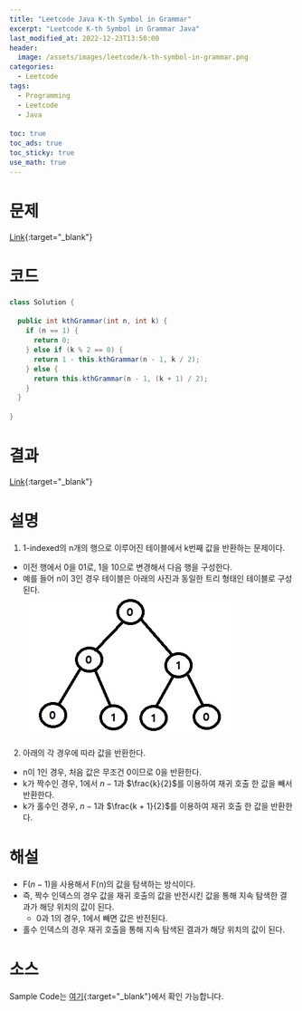 ```yaml
---
title: "Leetcode Java K-th Symbol in Grammar"
excerpt: "Leetcode K-th Symbol in Grammar Java"
last_modified_at: 2022-12-23T13:50:00
header:
  image: /assets/images/leetcode/k-th-symbol-in-grammar.png
categories:
  - Leetcode
tags:
  - Programming
  - Leetcode
  - Java

toc: true
toc_ads: true
toc_sticky: true
use_math: true
---
```

# 문제
[Link](https://leetcode.com/problems/k-th-symbol-in-grammar){:target="_blank"}

# 코드
```java
class Solution {

  public int kthGrammar(int n, int k) {
    if (n == 1) {
      return 0;
    } else if (k % 2 == 0) {
      return 1 - this.kthGrammar(n - 1, k / 2);
    } else {
      return this.kthGrammar(n - 1, (k + 1) / 2);
    }
  }

}
```

# 결과
[Link](https://leetcode.com/problems/k-th-symbol-in-grammar/submissions/864042701/){:target="_blank"}

# 설명
1. 1-indexed의 n개의 행으로 이루어진 테이블에서 k번째 값을 반환하는 문제이다.
- 이전 행에서 0을 01로, 1을 10으로 변경해서 다음 행을 구성한다.
- 예를 들어 n이 3인 경우 테이블은 아래의 사진과 동일한 트리 형태인 테이블로 구성된다.  
![1IndexedTree](../../assets/images/leetcode/description/1-indexed-tree.png)

2. 아래의 각 경우에 따라 값을 반환한다.
- n이 1인 경우, 처음 값은 무조건 0이므로 0을 반환한다.
- k가 짝수인 경우, 1에서 $n - 1$과 $\frac{k}{2}$를 이용하여 재귀 호출 한 값을 빼서 반환한다.
- k가 홀수인 경우, $n - 1$과 $\frac{k + 1}{2}$를 이용하여 재귀 호출 한 값을 반환한다.

# 해설
- F($n - 1$)을 사용해서 F(n)의 값을 탐색하는 방식이다.
- 즉, 짝수 인덱스의 경우 값을 재귀 호출의 값을 반전시킨 값을 통해 지속 탐색한 결과가 해당 위치의 값이 된다.
  - 0과 1의 경우, 1에서 빼면 값은 반전된다.
- 홀수 인덱스의 경우 재귀 호출을 통해 지속 탐색된 결과가 해당 위치의 값이 된다.

# 소스
Sample Code는 [여기](https://github.com/GracefulSoul/leetcode/blob/master/src/main/java/gracefulsoul/problems/KthSymbolInGrammar.java){:target="_blank"}에서 확인 가능합니다.